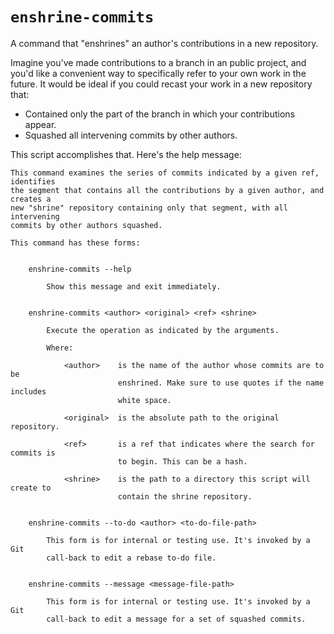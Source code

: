# `enshrine-commits`
A command that "enshrines" an author's contributions in a new repository.

Imagine you've made contributions to a branch in an public project, and you'd like a convenient way to specifically refer to your own work in the future. It would be ideal if you could recast your work in a new repository that:

* Contained only the part of the branch in which your contributions appear.
* Squashed all intervening commits by other authors.

This script accomplishes that. Here's the help message:

    This command examines the series of commits indicated by a given ref, identifies
    the segment that contains all the contributions by a given author, and creates a
    new "shrine" repository containing only that segment, with all intervening
    commits by other authors squashed.

    This command has these forms:


        enshrine-commits --help

            Show this message and exit immediately.


        enshrine-commits <author> <original> <ref> <shrine>

            Execute the operation as indicated by the arguments.

            Where:

                <author>    is the name of the author whose commits are to be
                            enshrined. Make sure to use quotes if the name includes
                            white space.

                <original>  is the absolute path to the original repository.

                <ref>       is a ref that indicates where the search for commits is
                            to begin. This can be a hash.

                <shrine>    is the path to a directory this script will create to
                            contain the shrine repository.


        enshrine-commits --to-do <author> <to-do-file-path>

            This form is for internal or testing use. It's invoked by a Git
            call-back to edit a rebase to-do file.


        enshrine-commits --message <message-file-path>

            This form is for internal or testing use. It's invoked by a Git
            call-back to edit a message for a set of squashed commits.
